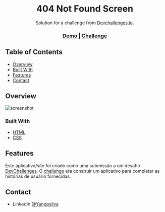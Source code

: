 <!-- Please update value in the {}  -->

<!-- Figma link -->
<!-- https://www.figma.com/file/QeKWLNhB13zDjJzqR22TKE/404-page-challenge?node-id=0%3A1 -->

<h1 align="center">404 Not Found Screen</h1>

<div align="center">
   Solution for a challenge from  <a href="http://devchallenges.io" target="_blank">Devchallenges.io</a>.
</div>

<div align="center">
  <h3>
    <a href="https://yanppsilva.github.io/404-Not-Found-devChallenge-io/">
      Demo
    </a>
    <span> | </span>
    <a href="https://devchallenges.io/challenges/wBunSb7FPrIepJZAg0sY">
      Challenge
    </a>
  </h3>
</div>

<!-- TABLE OF CONTENTS -->

## Table of Contents

- [Overview](#overview)
- [Built With](#built-with)
- [Features](#features)
- [Contact](#contact)

<!-- OVERVIEW -->

## Overview

![screenshot](https://user-images.githubusercontent.com/16707738/92399059-5716eb00-f132-11ea-8b14-bcacdc8ec97b.png)


### Built With

<!-- This section should list any major frameworks that you built your project using. Here are a few examples.-->

- [HTML](https://developer.mozilla.org/pt-BR/docs/Web/HTML)
- [CSS](https://developer.mozilla.org/pt-BR/docs/Web/CSS)

## Features

<!-- List the features of your application or follow the template. Don't share the figma file here :) -->

Este aplicativo/site foi criado como uma submissão a um desafio [DevChallenges](https://devchallenges.io/challenges). O [challenge](https://devchallenges.io/challenges/wBunSb7FPrIepJZAg0sY) era construir um aplicativo para completar as histórias de usuário fornecidas.

## Contact

- LinkedIn [@Yanppsilva](https://www.linkedin.com/in/yanpablo/)
